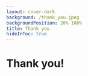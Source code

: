 ```yaml
---
layout: cover-dark
background: /thank_you.jpeg
backgroundPosition: 20% 100%
title: Thank you
hideInToc: true
---
```


<!-- issue in theme. See: https://github.com/xebia/presentation-templates/issues/12 -->
<h1 class="h-auto! mt--170px"> Thank you!</h1>

<br/>

<QRCode class="ml-40px"
  type="svg"
  :data="`https://presentations.harrybin.de/${$slidev.configs.routeAlias}/`"
  :dotsOptions="{ color: 'white' ,  type: 'extra-rounded', roundSize: false}"
  :width="250"
  :height="250"
  image="logo.svg"
/>

<!-- 
Thank you for joining this session. 
I hope you are inspired to explore Dev-Containers further.  
-->
